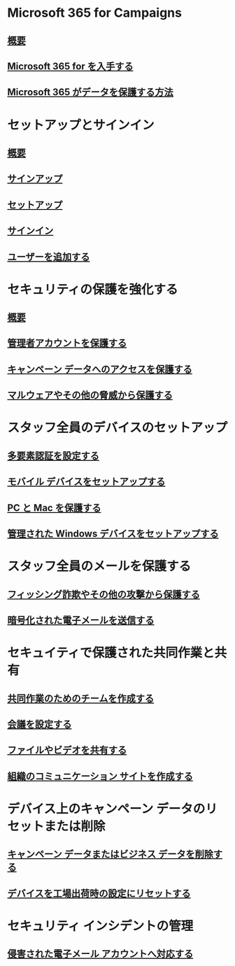 # Microsoft 365 for Campaigns
## [概要](index.md)
## [Microsoft 365 for を入手する](get-microsoft-365-campaigns.md)
## [Microsoft 365 がデータを保護する方法](m365-campaigns-users.md)

# セットアップとサインイン
## [概要](microsoft-365-campaigns-setup-overview.md)
## [サインアップ](m365-campaigns-sign-up.md)
## [セットアップ](../business/set-up.md?toc=/microsoft-365/campaigns/toc.json)
## [サインイン](m365-campaigns-sign-in.md)
## [ユーザーを追加する](../business/add-users-m365b.md?toc=/microsoft-365/campaigns/toc.json)

# セキュリティの保護を強化する
## [概要](m365-campaigns-security-overview.md)
## [管理者アカウントを保護する](m365-campaigns-protect-admin-accounts.md)
## [キャンペーン データへのアクセスを保護する](m365-campaigns-conditional-access.md)
## [マルウェアやその他の脅威から保護する](m365-campaigns-increase-protection.md) 

# スタッフ全員のデバイスのセットアップ
## [多要素認証を設定する](m365-campaigns-multifactor-authenication.md)
## [モバイル デバイスをセットアップする](../business/set-up-mobile-devices.md?toc=/microsoft-365/campaigns/toc.json)
## [PC と Mac を保護する](m365-campaigns-protect-pcs-macs.md)
## [管理された Windows デバイスをセットアップする](../business/set-up-windows-devices.md?toc=/microsoft-365/campaigns/toc.json)

# スタッフ全員のメールを保護する
## [フィッシング詐欺やその他の攻撃から保護する](m365-campaigns-phishing-and-attacks.md)
## [暗号化された電子メールを送信する](send-encrypted-email.md)

# セキュイティで保護された共同作業と共有
## [共同作業のためのチームを作成する](create-teams-for-collaboration.md)
## [会議を設定する](set-up-meetings.md)
## [ファイルやビデオを共有する](share-files-and-videos.md)
## [組織のコミュニケーション サイトを作成する](create-communications-site.md)

# デバイス上のキャンペーン データのリセットまたは削除 
## [キャンペーン データまたはビジネス データを削除する](../business/remove-company-data.md?toc=/microsoft-365/campaigns/toc.json)
## [デバイスを工場出荷時の設定にリセットする](../business/reset-devices-to-factory-settings.md?toc=/microsoft-365/campaigns/toc.json)

# セキュリティ インシデントの管理
## [侵害された電子メール アカウントへ対応する](/office365/securitycompliance/responding-to-a-compromised-email-account?toc=/microsoft-365/campaigns/toc.json&bc=/microsoft-365/campaigns/breadcrumb/toc.json)
